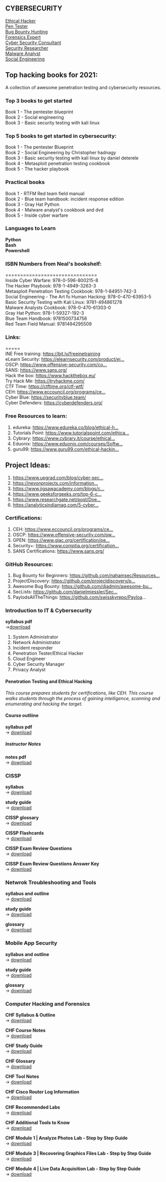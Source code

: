 ## CYBERSECURITY

[Ethical Hacker]()<br>
[Pen Tester]()<br>
[Bug Bounty Hunting]()<br>
[Forensics Expert]()<br>
[Cyber Security Consultant]()<br>
[Security Researcher]()<br>
[Malware Analyst]()<br>
[Social Engineering]()<br>


## Top hacking books for 2021:
A collection of awesome penetration testing and cybersecurity resources.

### Top 3 books to get started 

Book 1 - The pentester blueprint<br>
Book 2 - Social engineering<br>
Book 3 - Basic security testing with kali linux<br>


### Top 5 books to get started in cybersecurity:

 Book 1 - The pentester Blueprint<br>
 Book 2 - Social Engineering by Christopher hadnagy<br>
 Book 3 - Basic security testing with kali linux by daniel deterele<br>
 Book 4 - Metasploit penetration testing cookbook<br>
 Book 5 - The hacker playbook<br>
 
 ### Practical books
 
 Book 1 - RTFM Red team field manual<br>
 Book 2 - Blue team handbook: incident response edition<br>
 Book 3 - Gray Hat Python<br>
 Book 4 - Malware analyst's cookbook and dvd<br>
 Book 5 - Inside cyber warfare<br>
 
 
 ### Languages to Learn
 
 **Python**<br>
 **Bash**<br>
 **Powershell**<br>


### ISBN Numbers from Neal's bookshelf:
===============================<br>
Inside Cyber Warfare:  978-0-596-800215-8<br>
The Hacker Playbook:  978-1-4949-3263-3<br>
Metasploit Penetration Testing Cookbook:  978-1-84951-742-3<br>
Social Engineering - The Art fo Human Hacking:  978-0-470-63953-5<br>
Basic Security Testing with Kali Linux:  9781-494861278<br>
Malware Analysts Cookbook:  978-0-470-61303-0<br>
Gray Hat Python: 978-1-59327-192-3<br>
Blue Team Handbook:  9781500734756<br>
Red Team Field Manual:  9781494295509<br>



### Links:
=====<br>
INE Free training: https://bit.ly/freeinetraining​<br>
eLearn Security: https://elearnsecurity.com/product/ej...​<br>
OSCP: https://www.offensive-security.com/co...​<br>
SANS: https://www.sans.org/​<br>
Hack the box: https://www.hackthebox.eu/​<br>
Try Hack Me: https://tryhackme.com/​<br>
CTF Time: https://ctftime.org/ctf-wtf/​<br>
CEH: https://www.eccouncil.org/programs/ce...​<br>
Cyber Blue: https://securityblue.team/​<br>
Cyber Defenders: https://cyberdefenders.org/​<br>


### Free Resources to learn:

1. edureka: https://www.edureka.co/blog/ethical-h...​
2. Tutorials Point: https://www.tutorialspoint.com/ethica...​
3. Cybrary: https://www.cybrary.it/course/ethical...​
4. Eduonix: https://www.eduonix.com/courses/Softw...​
5. guru99: https://www.guru99.com/ethical-hackin...​

## Project Ideas:

1. https://www.upgrad.com/blog/cyber-sec...​
2. https://nevonprojects.com/information...​
3. https://www.jigsawacademy.com/blogs/c...​
4. https://www.geeksforgeeks.org/top-6-c...​
5. https://www.researchgate.net/post/Doe...​
6. https://analyticsindiamag.com/5-cyber...​

### Certifications:

1. CEH: https://www.eccouncil.org/programs/ce...​
2. OSCP: https://www.offensive-security.com/pw...​
3. GPEN: https://www.giac.org/certification/pe...​
4. Security+: https://www.comptia.org/certification...​
5. SANS Certifications: https://www.sans.org/​

### GitHub Resources:

1. Bug Bounty for Beginners: https://github.com/nahamsec/Resources...​
2. ProjectDiscovery: https://github.com/projectdiscovery/p...​
3. Awesome Bug Bounty: https://github.com/djadmin/awesome-bu...​
4. SecLists: https://github.com/danielmiessler/Sec...​
5. PaylodsAllTheThings: https://github.com/swisskyrepo/Payloa...



### Introduction to IT & Cybersecurity

**syllabus pdf**<br>->[download](https://assets.ctfassets.net/kvf8rpi09wgk/5JgIBEou6VDLaI2ef4hU72/205a84e1a812460be80e771d739b0af7/Intro_to_IT___Cybersecurity_2021_Syllabus_and_Outline.pdf)

1. System Administrator
2. Network Administrator
3. Incident responder
4. Penetration Tester/Ethical Hacker
5. Cloud Engineer
6. Cyber Security Manager
7. Privacy Analyst

#### Penetration Testing and Ethical Hacking 
*This course prepares students for certifications, like CEH. This course walks students through the process of gaining intelligence, scanning and enumerating and hacking the target.*

#### Course outliine
**syllabus pdf**<br>->
[download](https://assets.ctfassets.net/kvf8rpi09wgk/5xcHIicAX4LGyzStrymXwG/72a00f0b21dccd15b7306d4d8eea845a/Penetration_Testing_and_Ethical_Hacking_Syllabus_and_Outline__1___2_.pdf) 

##### Instructor Notes
**notes pdf**<br>->
[download](https://assets.ctfassets.net/kvf8rpi09wgk/5Yy2CMOxlE7eLlsTzFZ333/e656ff09a94ff0b63106de8d300903ac/CEH_Notes.pdf)


### CISSP
**syllabus**<br>->
[download](https://assets.ctfassets.net/kvf8rpi09wgk/dliA4l3b8BPD41e9QTsLR/b604044ceaa58f9e0a24024ce7db3a6b/CISSP_Syllabus_and_Outline__2___1_.pdf)

**study guide**<br>->
[download](https://assets.ctfassets.net/kvf8rpi09wgk/5znajHkYjGE5nAMclmU7AP/268df5dd8ad4ae3215b5e1a668d1dbae/CISSP_Study_Guide__1_.pdf)

**CISSP glossary**<br>->
[download](https://assets.ctfassets.net/kvf8rpi09wgk/6Vfru12QkFplmQOu6qC0sh/37347470179a5b274e99434bb0683eec/CISSP_Glossary_June_2019__4___1_.pdf)

**CISSP Flashcards**<br>->
[download](https://assets.ctfassets.net/kvf8rpi09wgk/1lfcYwlEwX6F8Ceh9rd2nj/333617bde17c40458ba64aa01f404047/CISSP_Flashcards__1___1_.pdf)

**CISSP Exam Review Questions**<br>->
[download](https://assets.ctfassets.net/kvf8rpi09wgk/6LNXuQt4OyXRyeO5ue4iB5/c73be72068917f887f857729f5c6ef6a/CISSP_Review_Questions.pdf)

**CISSP Exam Review Questions Answer Key**<br>->
[download](https://assets.ctfassets.net/kvf8rpi09wgk/7fXrGWt1ZKqXtaZAgLd1Lk/1fa12124d19f78e6b3a2a13654a852d0/CISSP_Review_Question_Answer_Key.pdf)

### Netwrok Troubleshooting and Tools

**syllabus and outline**<br>->
[download](https://assets.ctfassets.net/kvf8rpi09wgk/5hH2bwgGLKIOP4osVXI0ht/13e7a4ed4016635328046751969f999e/Network_Troubleshooting_and_Tools_Syllabus_and_Outline.pdf)

**study guide**<br>->
[download](https://assets.ctfassets.net/kvf8rpi09wgk/jSDgm217zFkH4IyliJtOO/b0624de18b6f9a5825ef39214312d04a/Network_Troubleshooting_and_Tools_Study_Guide__1_.pdf)

**glossary**<br>->
[download](https://assets.ctfassets.net/kvf8rpi09wgk/3UWSnn8z806mpONXwpCJqD/dadf365de0808c3fdc602df62c67977d/Network_Troubleshooting_and_Tools_Glossary__1_.pdf)

### Mobile App Security

**syllabus and outline**<br>->
[download](https://assets.ctfassets.net/kvf8rpi09wgk/6sGKElYmYcruB3sV5jAyZD/9f4edd901b01b2341f09300065040c6b/Mobile_App_Security_NowSecure_Syllabus_and_Outline.pdf)

**study guide**<br>->
[download](https://assets.ctfassets.net/kvf8rpi09wgk/2qH00zlyJFG09IVgtwNeoP/8332c646818a5a4fa458447bac5fed08/Mobile_App_Security_Study_Guide__1_.pdf)

**glossary**<br>->
[download](https://assets.ctfassets.net/kvf8rpi09wgk/4CyCCEpjkyQeEuXxnXgWiA/41bee15130676192c8b654b26c872af5/Mobile_App_Security_Glossary__1_.pdf)

### Computer Hacking and Forensics

**CHF Syllabus & Outline**<br>->
[download](https://assets.ctfassets.net/kvf8rpi09wgk/KaO1PCOgTeJlHI96cOGzu/b97c97f1f68323f58bfba6c278bb1ecb/Copy_of_Syllabus_and_Outline_Template_3__1_.pdf)

**CHF Course Notes**<br>->
[download](https://downloads.ctfassets.net/kvf8rpi09wgk/5bE67ruq7GSrIV1UW7jcZz/9fee8e987530c397a5499c9722daaf9f/CHFI_notes.pdf)

**CHF Study Guide**<br>->
[download](https://assets.ctfassets.net/kvf8rpi09wgk/1y8gfO0GlsmIXWEDts4J21/699b0c9029c547c0f22612125178160a/Study_Guide_Template_Computer_Hacking_1__1_.pdf)

**CHF Glossary**<br>->
[download](https://assets.ctfassets.net/kvf8rpi09wgk/1I5QEh9acXaf9RfbQFspVV/2296b5a7b94262023acc0aec49f3db2d/Computer_Hacking_and_Forensics_Glossary__1_.pdf)

**CHF Tool Notes**<br>->
[download](https://assets.ctfassets.net/kvf8rpi09wgk/cPZZGW6DIWNMuFYCwL75V/0bf9a2311d5507dfbb27d5bb0580b088/CHFI_Tool_Notes.pdf)

**CHF Cisco Router Log Information**<br>->
[download](https://assets.ctfassets.net/kvf8rpi09wgk/6J1uRA9zhC5VImpBraQXvY/f94408353b8d46cf61fc9bd2c2405a61/CHFI_Cisco_Router_Log_Information.pdf)

**CHF Recommended Labs**<br>->
[download](https://assets.ctfassets.net/kvf8rpi09wgk/6ZqTFOVDy7K2HP4xiTWZnB/d4966f89de70369fb3d8e3b3a355e9d2/Recommended_Lab_Practice_for_the_Forensic_Course.pdf)

**CHF Additional Tools to Know**<br>->
[download](https://assets.ctfassets.net/kvf8rpi09wgk/2YXtNCFqtgIjHR9nWENhIt/9b7f30b997f119b0254b0a9b9d1504f8/Additional_Tools_to_Know_for_the_CHFI_Exam.pdf)

**CHF Module 1 | Analyze Photos Lab - Step by Step Guide**<br>->
[download](https://assets.ctfassets.net/kvf8rpi09wgk/2Fv7NtxUv965Zp2aIKvpRU/cafad741a4043544da7b3b2f111da5e0/Module_1_Analyze_Photos_Lab.pdf)

**CHF Module 3 | Recovering Graphics Files Lab - Step by Step Guide**<br>->
[download](https://assets.ctfassets.net/kvf8rpi09wgk/3XryN6oKl4zeep7OMkDjcG/bde613f29dfd38ea3cec2d4157eeebf0/Module_3_Lab.pdf)

**CHF Module 4 | Live Data Acquisition Lab - Step by Step Guide**<br>->
[download](https://assets.ctfassets.net/kvf8rpi09wgk/7AjxOgsUlTBRVzdEGUPPOT/34fe1bdc4d6657d94cd83ad516142577/Forensics_Module_4_Lab.pdf)

